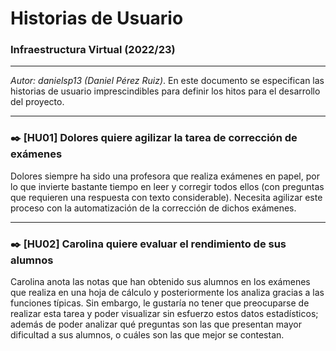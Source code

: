 # Historias de Usuario



### Infraestructura Virtual (2022/23)

****

*Autor: danielsp13 (Daniel Pérez Ruiz)*. En este documento se especifican las historias de usuario imprescindibles para definir los hitos para el desarrollo del proyecto.

****

### :black_nib: [HU01] Dolores quiere agilizar la tarea de corrección de exámenes

Dolores siempre ha sido una profesora que realiza exámenes en papel, por lo que invierte bastante tiempo en leer y corregir todos ellos  (con preguntas que requieren una respuesta con texto considerable). Necesita agilizar este proceso con la automatización de la corrección de dichos exámenes.

****

### :black_nib: [HU02] Carolina quiere evaluar el rendimiento de sus alumnos

Carolina anota las notas que han obtenido sus alumnos en los exámenes que realiza en una hoja de cálculo y posteriormente los analiza gracias a las funciones típicas. Sin embargo, le gustaría no tener que preocuparse de realizar esta tarea y poder visualizar sin esfuerzo estos datos estadísticos; además de poder analizar qué preguntas son las que presentan mayor dificultad a sus alumnos, o cuáles son las que mejor se contestan.
